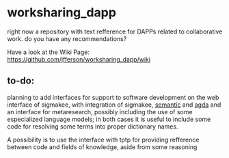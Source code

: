 # worksharing_dapp
right now a repository with text refference for DAPPs related to collaborative work. do you have any recommendations?

Have a look at the Wiki Page: https://github.com/jfferson/worksharing_dapp/wiki

## to-do:

planning to add interfaces for support to software development on the web interface of sigmakee, with integration of sigmakee, [semantic](https://github.com/github/semantic) and [agda](https://github.com/frelindb/agsyHOL) and an interface for metaresearch, possibly including the use of some especialized language models; in both cases it is useful to include some code for resolving some terms into proper dictionary names.

A possibility is to use the interface with tptp for providing refference between code and fields of knowledge, aside from some reasoning
